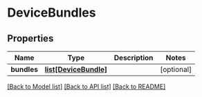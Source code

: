 # DeviceBundles

## Properties
Name | Type | Description | Notes
------------ | ------------- | ------------- | -------------
**bundles** | [**list[DeviceBundle]**](DeviceBundle.md) |  | [optional] 

[[Back to Model list]](../README.md#documentation-for-models) [[Back to API list]](../README.md#documentation-for-api-endpoints) [[Back to README]](../README.md)


